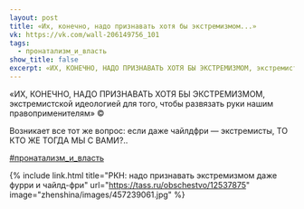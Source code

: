 ```yaml
---
layout: post
title: «Их, конечно, надо признавать хотя бы экстремизмом...»
vk: https://vk.com/wall-206149756_101
tags:
  - пронатализм_и_власть
show_title: false
excerpt: «ИХ, КОНЕЧНО, НАДО ПРИЗНАВАТЬ ХОТЯ БЫ ЭКСТРЕМИЗМОМ, экстремистской идеологией для того, чтобы развязать руки нашим правоприменителям»
---
```

«ИХ, КОНЕЧНО, НАДО ПРИЗНАВАТЬ ХОТЯ БЫ ЭКСТРЕМИЗМОМ, экстремистской идеологией для того, чтобы развязать руки нашим правоприменителям» ©

Возникает все тот же вопрос: если даже чайлдфри — экстремисты, ТО КТО ЖЕ ТОГДА МЫ С ВАМИ?..

[#пронатализм_и_власть](poisk.html#пронатализм_и_власть)

{% include link.html title="РКН: надо признавать экстремизмом даже фурри и чайлд-фри" url="https://tass.ru/obschestvo/12537875" image="zhenshina/images/457239061.jpg" %}
